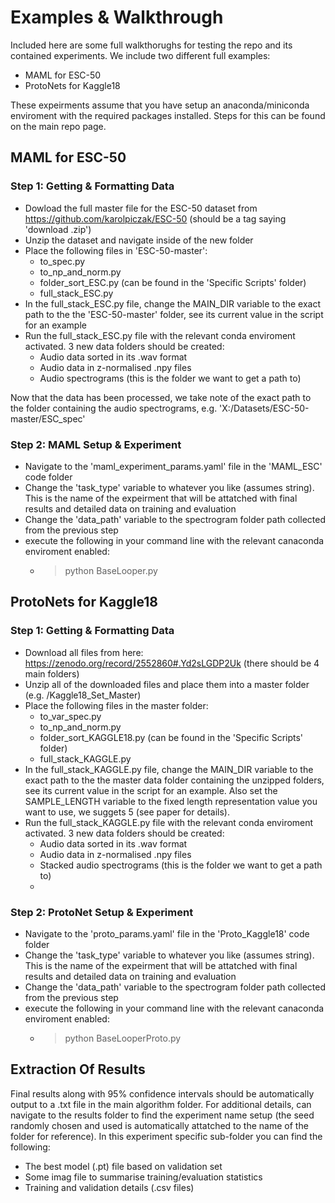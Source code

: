 # Examples & Walkthrough
Included here are some full walkthorughs for testing the repo and its contained experiments. We include two different full examples:
  - MAML for ESC-50
  - ProtoNets for Kaggle18

These expeirments assume that you have setup an anaconda/miniconda enviroment with the required packages installed. Steps for this can be found on the main repo page.

## MAML for ESC-50
### Step 1: Getting & Formatting Data
  - Dowload the full master file for the ESC-50 dataset from https://github.com/karolpiczak/ESC-50 (should be a tag saying 'download .zip')
  - Unzip the dataset and navigate inside of the new folder
  - Place the following files in 'ESC-50-master':
    - to_spec.py
    - to_np_and_norm.py
    - folder_sort_ESC.py (can be found in the 'Specific Scripts' folder)
    - full_stack_ESC.py
  - In the full_stack_ESC.py file, change the MAIN_DIR variable to the exact path to the the 'ESC-50-master' folder, see its current value in the script for an example 
  - Run the full_stack_ESC.py file with the relevant conda enviroment activated. 3 new data folders should be created:
    -  Audio data sorted in its .wav format
    -  Audio data in z-normalised .npy files 
    -  Audio spectrograms (this is the folder we want to get a path to)

Now that the data has been processed, we take note of the exact path to the folder containing the audio spectrograms, e.g. 'X:/Datasets/ESC-50-master/ESC_spec'

### Step 2: MAML Setup & Experiment
  - Navigate to the 'maml_experiment_params.yaml' file in the 'MAML_ESC' code folder
  - Change the 'task_type' variable to whatever you like (assumes string). This is the name of the expeirment that will be attatched with final results and detailed data on training and evaluation
  - Change the 'data_path' variable to the spectrogram folder path collected from the previous step
  - execute the following in your command line with the relevant canaconda enviroment enabled:
    - > python BaseLooper.py

## ProtoNets for Kaggle18
### Step 1: Getting & Formatting Data
  - Download all files from here: https://zenodo.org/record/2552860#.Yd2sLGDP2Uk (there should be 4 main folders)
  - Unzip all of the downloaded files and place them into a master folder (e.g. /Kaggle18_Set_Master)
  - Place the following files in the master folder:
    - to_var_spec.py
    - to_np_and_norm.py
    - folder_sort_KAGGLE18.py (can be found in the 'Specific Scripts' folder)
    - full_stack_KAGGLE.py
  - In the full_stack_KAGGLE.py file, change the MAIN_DIR variable to the exact path to the the master data folder containing the unzipped folders, see its current value in the script for an example. Also set the SAMPLE_LENGTH variable to the fixed length representation value you want to use, we suggets 5 (see paper for details). 
  - Run the full_stack_KAGGLE.py file with the relevant conda enviroment activated. 3 new data folders should be created:
    -  Audio data sorted in its .wav format
    -  Audio data in z-normalised .npy files 
    -  Stacked audio spectrograms (this is the folder we want to get a path to)
    -  
### Step 2: ProtoNet Setup & Experiment
  - Navigate to the 'proto_params.yaml' file in the 'Proto_Kaggle18' code folder
  - Change the 'task_type' variable to whatever you like (assumes string). This is the name of the expeirment that will be attatched with final results and detailed data on training and evaluation
  - Change the 'data_path' variable to the spectrogram folder path collected from the previous step
  - execute the following in your command line with the relevant canaconda enviroment enabled:
    - > python BaseLooperProto.py

## Extraction Of Results
Final results along with 95% confidence intervals should be automatically output to a .txt file in the main algorithm folder. For additional details, can navigate to the results folder to find the experiment name setup (the seed randomly chosen and used is automatically attatched to the name of the folder for reference). In this experiment specific sub-folder you can find the following:
  - The best model (.pt) file based on validation set
  - Some imag file to summarise training/evaluation statistics
  - Training and validation details (.csv files)
